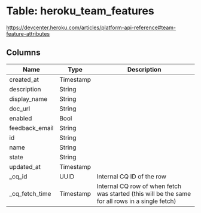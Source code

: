 
# Table: heroku_team_features
https://devcenter.heroku.com/articles/platform-api-reference#team-feature-attributes
## Columns
| Name        | Type           | Description  |
| ------------- | ------------- | -----  |
|created_at|Timestamp||
|description|String||
|display_name|String||
|doc_url|String||
|enabled|Bool||
|feedback_email|String||
|id|String||
|name|String||
|state|String||
|updated_at|Timestamp||
|_cq_id|UUID|Internal CQ ID of the row|
|_cq_fetch_time|Timestamp|Internal CQ row of when fetch was started (this will be the same for all rows in a single fetch)|
